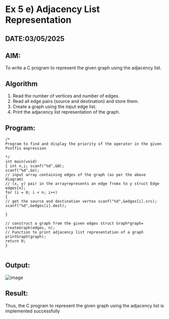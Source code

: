 # Ex 5 e) Adjacency List Representation
## DATE:03/05/2025
## AIM:
To write a C program to represent the given graph using the adjacency list.

## Algorithm
1.	Read the number of vertices and number of edges.
2.	Read all edge pairs (source and destination) and store them.
3.	Create a graph using the input edge list.
4.	Print the adjacency list representation of the graph.

## Program:
```
/*
Program to find and display the priority of the operator in the given Postfix expression

*/
int main(void)
{ int n,i; scanf("%d",&N);
scanf("%d",&n);
// input array containing edges of the graph (as per the above diagram)
// (x, y) pair in the arrayrepresents an edge fromx to y struct Edge edges[n];
for (i = 0; i < n; i++)
{
// get the source and destination vertex scanf("%d",&edges[i].src);
scanf("%d",&edges[i].dest);

}

// construct a graph from the given edges struct Graph*graph= createGraph(edges, n);
// Function to print adjacency list representation of a graph printGraph(graph);
return 0;
}


```

## Output:
![image](https://github.com/user-attachments/assets/c9a4b015-c46e-448f-afb8-40d9cddb5096)


## Result:
Thus, the C program to represent the given graph using the adjacency list is implemented successfully
